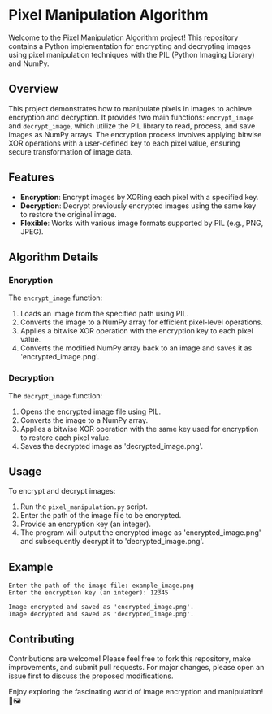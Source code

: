 # Pixel Manipulation Algorithm

Welcome to the Pixel Manipulation Algorithm project! This repository contains a Python implementation for encrypting and decrypting images using pixel manipulation techniques with the PIL (Python Imaging Library) and NumPy.

## Overview

This project demonstrates how to manipulate pixels in images to achieve encryption and decryption. It provides two main functions: `encrypt_image` and `decrypt_image`, which utilize the PIL library to read, process, and save images as NumPy arrays. The encryption process involves applying bitwise XOR operations with a user-defined key to each pixel value, ensuring secure transformation of image data.

## Features

- **Encryption**: Encrypt images by XORing each pixel with a specified key.
- **Decryption**: Decrypt previously encrypted images using the same key to restore the original image.
- **Flexible**: Works with various image formats supported by PIL (e.g., PNG, JPEG).

## Algorithm Details

### Encryption

The `encrypt_image` function:
1. Loads an image from the specified path using PIL.
2. Converts the image to a NumPy array for efficient pixel-level operations.
3. Applies a bitwise XOR operation with the encryption key to each pixel value.
4. Converts the modified NumPy array back to an image and saves it as 'encrypted_image.png'.

### Decryption

The `decrypt_image` function:
1. Opens the encrypted image file using PIL.
2. Converts the image to a NumPy array.
3. Applies a bitwise XOR operation with the same key used for encryption to restore each pixel value.
4. Saves the decrypted image as 'decrypted_image.png'.

## Usage

To encrypt and decrypt images:
1. Run the `pixel_manipulation.py` script.
2. Enter the path of the image file to be encrypted.
3. Provide an encryption key (an integer).
4. The program will output the encrypted image as 'encrypted_image.png' and subsequently decrypt it to 'decrypted_image.png'.

## Example

```plaintext
Enter the path of the image file: example_image.png
Enter the encryption key (an integer): 12345

Image encrypted and saved as 'encrypted_image.png'.
Image decrypted and saved as 'decrypted_image.png'.
```
## Contributing
Contributions are welcome! Please feel free to fork this repository, make improvements, and submit pull requests. For major changes, please open an issue first to discuss the proposed modifications.

Enjoy exploring the fascinating world of image encryption and manipulation! 🌟🖼️
